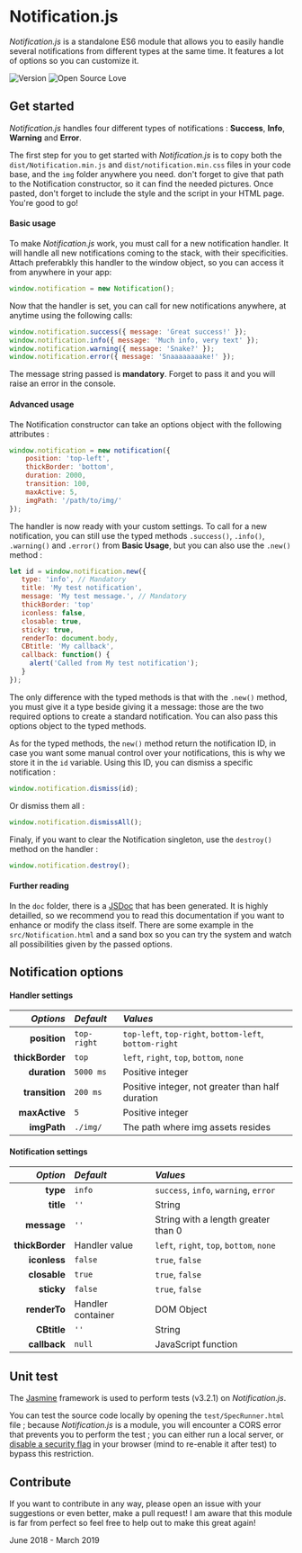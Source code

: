# Notification.js

*Notification.js* is a standalone ES6 module that allows you to easily handle several notifications from different types at the same time. It features a lot of options so you can customize it.

![Version](https://badgen.net/badge/version/1.0.0/green) ![Open Source Love](https://badgen.net/badge/license/GPL-3.0/blue)

## Get started

*Notification.js* handles four different types of notifications : **Success**, **Info**, **Warning** and **Error**.

The first step for you to get started with *Notification.js* is to copy both the `dist/Notification.min.js` and `dist/notification.min.css` files in your code base, and the `img` folder anywhere you need. don't forget to give that path to the Notification constructor, so it can find the needed pictures. Once pasted, don't forget to include the style and the script in your HTML page. You're good to go!

#### Basic usage

To make *Notification.js* work, you must call for a new notification handler. It will handle all new notifications coming to the stack, with their specificities. Attach preferabkly this handler to the window object, so you can access it from anywhere in your app:

```javascript
window.notification = new Notification();
```

Now that the handler is set, you can call for new notifications anywhere, at anytime using the following calls:

```javascript
window.notification.success({ message: 'Great success!' });
window.notification.info({ message: 'Much info, very text' });
window.notification.warning({ message: 'Snake?' });
window.notification.error({ message: 'Snaaaaaaaake!' });
```

The message string passed is **mandatory**. Forget to pass it and you will raise an error in the console.

#### Advanced usage

The Notification constructor can take an options object with the following attributes :

```javascript
window.notification = new notification({
    position: 'top-left',
    thickBorder: 'bottom',
    duration: 2000,
    transition: 100,
    maxActive: 5,
    imgPath: '/path/to/img/'
});
```

The handler is now ready with your custom settings. To call for a new notification, you can still use the typed methods `.success()`, `.info()`, `.warning()` and `.error()` from **Basic Usage**, but you can also use the `.new()` method :

```JavaScript
let id = window.notification.new({
   type: 'info', // Mandatory
   title: 'My test notification',
   message: 'My test message.', // Mandatory
   thickBorder: 'top'
   iconless: false,
   closable: true,
   sticky: true,
   renderTo: document.body,
   CBtitle: 'My callback',
   callback: function() {
     alert('Called from My test notification');
   }
});
```

The only difference with the typed methods is that with the `.new()` method, you must give it a type beside giving it a message: those are the two required options to create a standard notification. You can also pass this options object to the typed methods.

As for the typed methods, the `new()` method return the notification ID, in case you want some manual control over your notifications, this is why we store it in the `id` variable. Using this ID, you can dismiss a specific notification :

```JavaScript
window.notification.dismiss(id);
```

Or dismiss them all :

```JavaScript
window.notification.dismissAll();
```

Finaly, if you want to clear the Notification singleton, use the `destroy()` method on the handler :

```javascript
window.notification.destroy();
```

#### Further reading

In the `doc` folder, there is a [JSDoc](https://github.com/jsdoc3/jsdoc) that has been generated. It is highly detailled, so we recommend you to read this documentation if you want to enhance or modify the class itself. There are some example in the `src/Notification.html` and a sand box so you can try the system and watch all possibilities given by the passed options.

## Notification options

#### Handler settings

| *Options*       | *Default*   | *Values*                                               |
| ---------------:|:----------- |:------------------------------------------------------ |
| **position**    | `top-right` | `top-left`, `top-right`, `bottom-left`, `bottom-right` |
| **thickBorder** | `top`       | `left`, `right`, `top`, `bottom`, `none`               |
| **duration**    | `5000 ms`   | Positive integer                                       |
| **transition**  | `200 ms`    | Positive integer, not greater than half duration       |
| **maxActive**   | `5`         | Positive integer                                       |
| **imgPath**     | `./img/`    | The path where img assets resides                      |

#### Notification settings

| *Option*        | *Default*         | *Values*                                 |
| ---------------:|:----------------- |:-----------------------------------------|
| **type**        | `info`            | `success`, `info`, `warning`, `error`    |
| **title**       | `''`              | String                                   |
| **message**     | `''`              | String with a length greater than 0      |
| **thickBorder** | Handler value     | `left`, `right`, `top`, `bottom`, `none` |
| **iconless**    | `false`           | `true`, `false`                          |
| **closable**    | `true`            | `true`, `false`                          |
| **sticky**      | `false`           | `true`, `false`                          |
| **renderTo**    | Handler container | DOM Object                               |
| **CBtitle**     | `''`              | String                                   |
| **callback**    | `null`            | JavaScript function                      |

## Unit test

The [Jasmine](https://github.com/jasmine/jasmine) framework is used to perform tests (v3.2.1) on *Notification.js*.

You can test the source code locally by opening the `test/SpecRunner.html` file ; because *Notification.js* is a module, you will encounter a CORS error that prevents you to perform the test ; you can either run a local server, or [disable a security flag](https://www.thepolyglotdeveloper.com/2014/08/bypass-cors-errors-testing-apis-locally/) in your browser (mind to re-enable it after test) to bypass this restriction.

## Contribute

If you want to contribute in any way, please open an issue with your suggestions or even better, make a pull request! I am aware that this module is far from perfect so feel free to help out to make this great again!

June 2018 - March 2019
